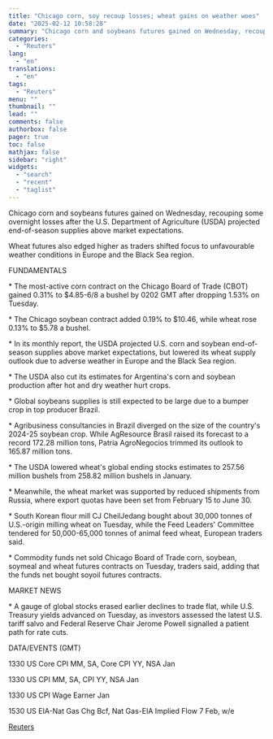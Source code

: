 ```yaml
---
title: "Chicago corn, soy recoup losses; wheat gains on weather woes"
date: "2025-02-12 10:58:28"
summary: "Chicago corn and soybeans futures gained on Wednesday, recouping some overnight losses after the U.S. Department of Agriculture (USDA) projected end-of-season supplies above market expectations.Wheat futures also edged higher as traders shifted focus to unfavourable weather conditions in Europe and the Black Sea region.FUNDAMENTALS* The most-active corn contract on the..."
categories:
  - "Reuters"
lang:
  - "en"
translations:
  - "en"
tags:
  - "Reuters"
menu: ""
thumbnail: ""
lead: ""
comments: false
authorbox: false
pager: true
toc: false
mathjax: false
sidebar: "right"
widgets:
  - "search"
  - "recent"
  - "taglist"
---
```


Chicago corn and soybeans futures gained on Wednesday, recouping some overnight losses after the U.S. Department of Agriculture (USDA) projected end-of-season supplies above market expectations.

Wheat futures also edged higher as traders shifted focus to unfavourable weather conditions in Europe and the Black Sea region.

FUNDAMENTALS

\* The most-active corn contract on the Chicago Board of Trade (CBOT) gained 0.31% to $4.85-6/8 a bushel by 0202 GMT after dropping 1.53% on Tuesday.

\* The Chicago soybean contract added 0.19% to $10.46, while wheat rose 0.13% to $5.78 a bushel.

\* In its monthly report, the USDA projected U.S. corn and soybean end-of-season supplies above market expectations, but lowered its wheat supply outlook due to adverse weather in Europe and the Black Sea region.

\* The USDA also cut its estimates for Argentina's corn and soybean production after hot and dry weather hurt crops.

\* Global soybeans supplies is still expected to be large due to a bumper crop in top producer Brazil.

\* Agribusiness consultancies in Brazil diverged on the size of the country's 2024-25 soybean crop. While AgResource Brasil raised its forecast to a record 172.28 million tons, Patria AgroNegocios trimmed its outlook to 165.87 million tons.

\* The USDA lowered wheat's global ending stocks estimates to 257.56 million bushels from 258.82 million bushels in January.

\* Meanwhile, the wheat market was supported by reduced shipments from Russia, where export quotas have been set from February 15 to June 30.

\* South Korean flour mill CJ CheilJedang bought about 30,000 tonnes of U.S.-origin milling wheat on Tuesday, while the Feed Leaders' Committee tendered for 50,000-65,000 tonnes of animal feed wheat, European traders said.

\* Commodity funds net sold Chicago Board of Trade corn, soybean, soymeal and wheat futures contracts on Tuesday, traders said, adding that the funds net bought soyoil futures contracts.

MARKET NEWS

\* A gauge of global stocks erased earlier declines to trade flat, while U.S. Treasury yields advanced on Tuesday, as investors assessed the latest U.S. tariff salvo and Federal Reserve Chair Jerome Powell signalled a patient path for rate cuts.

DATA/EVENTS (GMT)

1330 US Core CPI MM, SA, Core CPI YY, NSA Jan

1330 US CPI MM, SA, CPI YY, NSA Jan

1330 US CPI Wage Earner Jan

1530 US EIA-Nat Gas Chg Bcf, Nat Gas-EIA Implied Flow 7 Feb, w/e

[Reuters](https://www.tradingview.com/news/reuters.com,2025:newsml_L4N3P20KP:0-chicago-corn-soy-recoup-losses-wheat-gains-on-weather-woes/)
